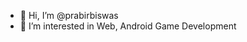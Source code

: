 - 👋 Hi, I’m @prabirbiswas
- 👀 I’m interested in Web, Android Game Development
<!-- [![GitHub Streak](https://streak-stats.demolab.com?user=prabirbiswas&theme=onedark_duo)](https://git.io/streak-stats)
 -->
